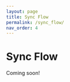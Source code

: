 ```yaml
---
layout: page
title: Sync Flow
permalink: /sync_flow/
nav_order: 4
---
```


# Sync Flow

Coming soon!